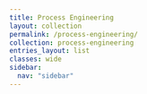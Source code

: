 ```yaml
---
title: Process Engineering
layout: collection
permalink: /process-engineering/
collection: process-engineering
entries_layout: list
classes: wide
sidebar:
  nav: "sidebar"
---
```

